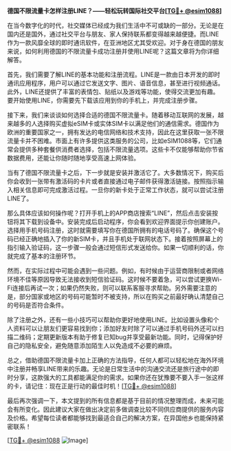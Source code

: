 **德国不限流量卡怎样注册LINE？——轻松玩转国际社交平台[[TG💪+ @esim1088](https://t.me/s/esim1088)]**

在当今数字化的时代，社交媒体已经成为我们生活中不可或缺的一部分。无论是在国内还是国外，通过社交平台与朋友、家人保持联系都变得越来越便捷。而LINE作为一款风靡全球的即时通讯软件，在亚洲地区尤其受欢迎。对于身在德国的朋友来说，如何利用德国的不限流量卡成功注册并使用LINE呢？这篇文章将为你详细解答。

首先，我们需要了解LINE的基本功能和注册流程。LINE是一款由日本开发的即时通讯应用程序，用户可以通过它发送文字、图片、语音信息，甚至进行视频通话。此外，LINE还提供了丰富的表情包、贴纸以及游戏等功能，使得交流更加有趣。要开始使用LINE，你需要先下载该应用到你的手机上，并完成注册步骤。

接下来，我们来谈谈如何选择合适的德国不限流量卡。随着移动互联网的发展，越来越多的人选择购买虚拟eSIM卡或实体SIM卡以满足他们的通信需求。德国作为欧洲的重要国家之一，拥有发达的电信网络和技术支持，因此在这里获取一张不限流量卡并不困难。市面上有许多提供这类服务的公司，比如eSIM1088等，它们通常会提供多种套餐供消费者选择，包括不限流量选项。这些卡不仅能够帮助你节省数据费用，还能让你随时随地享受高速上网体验。

当有了德国不限流量卡之后，下一步就是安装并激活它了。大多数情况下，购买后你会收到一张带有激活码的卡片或者直接通过电子邮件获得激活链接。按照指示输入相关信息即可完成激活过程。一旦你的新卡处于正常工作状态，就可以尝试注册LINE了。

那么具体应该如何操作呢？打开手机上的APP商店搜索“LINE”，然后点击安装按钮将其下载到设备中。安装完成后启动程序，你会看到欢迎界面提示你创建账户。选择用手机号码注册，这时就需要填写你在德国所拥有的电话号码了。确保这个号码已经正确地插入了你的新SIM卡，并且手机处于联网状态下。接着按照屏幕上的指引输入验证码，这一步骤一般会通过短信形式发送给你。如果一切顺利的话，你就完成了基本的注册环节。

然而，在实际过程中可能会遇到一些问题。例如，有时候由于运营商限制或者网络环境不佳等原因导致无法接收到短信验证码。这时候不要着急，可以尝试更换Wi-Fi连接后再试一次；如果仍然失败，则可以联系客服寻求帮助。另外需要注意的是，部分国家或地区的号码可能暂时不被支持，所以在购买之前最好确认清楚自己的号码是否符合条件。

除了注册之外，还有一些小技巧可以帮助你更好地使用LINE。比如设置头像和个人资料可以让朋友们更容易找到你；添加好友时除了可以通过手机号码外还可以扫描二维码；定期更新版本有助于修复已知bug并享受最新功能。同时，记得保护好自己的隐私安全，避免随意添加陌生人以免造成不必要的麻烦。

总之，借助德国不限流量卡加上正确的方法指导，任何人都可以轻松地在海外环境中注册并畅享LINE带来的乐趣。无论是日常生活中的沟通交流还是旅行途中的即时分享，这款强大的工具都能满足你的需求。如果你还在犹豫要不要入手一张这样的卡，请记住：现在正是行动的最佳时机！[[TG💪+ @esim1088](https://t.me/s/esim1088)]

最后再次强调一下，本文提到的所有信息都是基于目前的情况整理而成，未来可能会有所变化。因此建议大家在做出决定前多做调查比较不同供应商提供的服务内容及价格。希望每位读者都能够找到最适合自己的解决方案，在异国他乡也能保持紧密联系！

[[TG💪+ @esim1088](https://t.me/s/esim1088) ![Image](https://i.postimg.cc/4NQfJmqS/Snipaste-2025-05-13-00-14-12.png)]